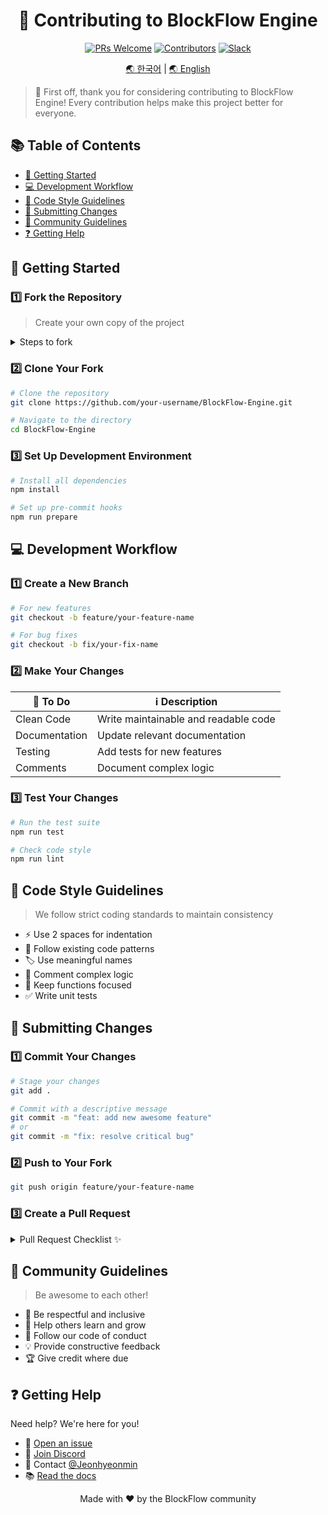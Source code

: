 <div align="center">

# 🔧 Contributing to BlockFlow Engine

[![PRs Welcome](https://img.shields.io/badge/PRs-welcome-brightgreen.svg?style=flat-square)](http://makeapullrequest.com)
[![Contributors](https://img.shields.io/github/contributors/BlockFlow/Engine.svg?style=flat-square)](https://github.com/BlockFlow/Engine/graphs/contributors)
[![Slack](https://img.shields.io/badge/Join-Slack-blue.svg?style=flat-square&logo=slack)](https://join.slack.com/t/pulsewavestudios/shared_invite/zt-2v3951tau-yC3V494lZKfkN8x0MxZuvg)

[🌏 한국어](./CONTRIBUTING.ko.md) | [🌏 English](#getting-started)

</div>

> 🎉 First off, thank you for considering contributing to BlockFlow Engine! Every contribution helps make this project better for everyone.

## 📚 Table of Contents

- [🚀 Getting Started](#-getting-started)
- [💻 Development Workflow](#-development-workflow)
- [📝 Code Style Guidelines](#-code-style-guidelines)
- [📮 Submitting Changes](#-submitting-changes)
- [🤝 Community Guidelines](#-community-guidelines)
- [❓ Getting Help](#-getting-help)

## 🚀 Getting Started

### 1️⃣ Fork the Repository
> Create your own copy of the project

<details>
<summary>Steps to fork</summary>

1. Click the "Fork" button at the top-right of this repository
2. Select your GitHub account
3. Wait for GitHub to create your fork

</details>

### 2️⃣ Clone Your Fork
```bash
# Clone the repository
git clone https://github.com/your-username/BlockFlow-Engine.git

# Navigate to the directory
cd BlockFlow-Engine
```

### 3️⃣ Set Up Development Environment
```bash
# Install all dependencies
npm install

# Set up pre-commit hooks
npm run prepare
```

## 💻 Development Workflow

### 1️⃣ Create a New Branch
```bash
# For new features
git checkout -b feature/your-feature-name

# For bug fixes
git checkout -b fix/your-fix-name
```

### 2️⃣ Make Your Changes
| 📝 To Do | ℹ️ Description |
|----------|---------------|
| Clean Code | Write maintainable and readable code |
| Documentation | Update relevant documentation |
| Testing | Add tests for new features |
| Comments | Document complex logic |

### 3️⃣ Test Your Changes
```bash
# Run the test suite
npm run test

# Check code style
npm run lint
```

## 📝 Code Style Guidelines

> We follow strict coding standards to maintain consistency

- ⚡ Use 2 spaces for indentation
- 📏 Follow existing code patterns
- 🏷️ Use meaningful names
- 💭 Comment complex logic
- 🎯 Keep functions focused
- ✅ Write unit tests

## 📮 Submitting Changes

### 1️⃣ Commit Your Changes
```bash
# Stage your changes
git add .

# Commit with a descriptive message
git commit -m "feat: add new awesome feature"
# or
git commit -m "fix: resolve critical bug"
```

### 2️⃣ Push to Your Fork
```bash
git push origin feature/your-feature-name
```

### 3️⃣ Create a Pull Request

<details>
<summary>Pull Request Checklist ✨</summary>

- [ ] Code follows style guidelines
- [ ] Tests are passing
- [ ] Documentation is updated
- [ ] PR description is clear
- [ ] Linked to relevant issues

</details>

## 🤝 Community Guidelines

> Be awesome to each other!

- 🌟 Be respectful and inclusive
- 🤲 Help others learn and grow
- 📜 Follow our code of conduct
- 💡 Provide constructive feedback
- 🏆 Give credit where due

## ❓ Getting Help

Need help? We're here for you!

- 🐛 [Open an issue](https://github.com/BlockFlow/Engine/issues/new)
- 💬 [Join Discord](https://discord.gg/YOUR_INVITE_LINK)
- 📧 Contact [@Jeonhyeonmin](https://github.com/Jeonhyeonmin)
- 📚 [Read the docs](https://docs.blockflow.dev)

<div align="center">
<p>Made with ❤️ by the BlockFlow community</p>
</div>
